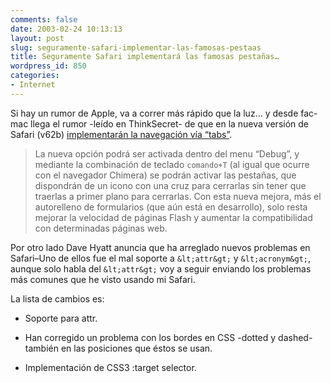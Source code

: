 ```yaml
---
comments: false
date: 2003-02-24 10:13:13
layout: post
slug: seguramente-safari-implementar-las-famosas-pestaas
title: Seguramente Safari implementará las famosas pestañas…
wordpress_id: 850
categories:
- Internet
---
```


Si hay un rumor de Apple, va a correr más rápido que la luz… y desde fac-mac llega el rumor -leído en ThinkSecret- de que en la nueva versión de Safari (v62b) [implementarán la navegación vía “tabs”](http://www.faq-mac.com/mt/archives/002825.html).





> La nueva opción podrá ser activada dentro del menu “Debug”, y mediante la combinación de teclado `comando+T` (al igual que ocurre con el navegador Chimera) se podrán activar las pestañas, que dispondrán de un icono con una cruz para cerrarlas sin tener que traerlas a primer plano para cerrarlas. Con esta nueva mejora, más el autorelleno de formularios (que aún está en desarrollo), solo resta mejorar la velocidad de páginas Flash y aumentar la compatibilidad con determinadas páginas web.





Por otro lado Dave Hyatt anuncia que ha arreglado nuevos problemas en Safari–Uno de ellos fue el mal soporte a `&lt;attr&gt;` y `&lt;acronym&gt;`, aunque solo habla del `&lt;attr&gt;` voy a seguir enviando los problemas más comunes que he visto usando mi Safari.





La lista de cambios es:





  


  * Soporte para attr.


  * Han corregido un problema con los bordes en CSS -dotted y dashed- también en las posiciones que éstos se usan.


  * Implementación de CSS3 :target selector.




 
